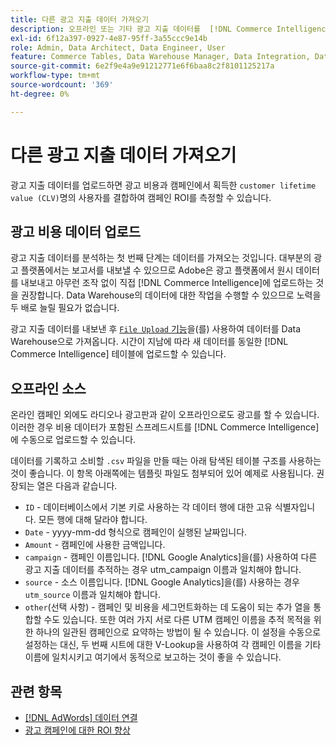 ```yaml
---
title: 다른 광고 지출 데이터 가져오기
description: 오프라인 또는 기타 광고 지출 데이터를  [!DNL Commerce Intelligence](으)로 가져오는 방법을 알아봅니다.
exl-id: 6f12a397-0927-4e87-95ff-3a55ccc9e14b
role: Admin, Data Architect, Data Engineer, User
feature: Commerce Tables, Data Warehouse Manager, Data Integration, Data Import/Export
source-git-commit: 6e2f9e4a9e91212771e6f6baa8c2f8101125217a
workflow-type: tm+mt
source-wordcount: '369'
ht-degree: 0%

---
```


# 다른 광고 지출 데이터 가져오기

광고 지출 데이터를 업로드하면 광고 비용과 캠페인에서 획득한 `customer lifetime value (CLV)`명의 사용자를 결합하여 캠페인 ROI를 측정할 수 있습니다.

## 광고 비용 데이터 업로드

광고 지출 데이터를 분석하는 첫 번째 단계는 데이터를 가져오는 것입니다. 대부분의 광고 플랫폼에서는 보고서를 내보낼 수 있으므로 Adobe은 광고 플랫폼에서 원시 데이터를 내보내고 아무런 조작 없이 직접 [!DNL Commerce Intelligence]에 업로드하는 것을 권장합니다. Data Warehouse의 데이터에 대한 작업을 수행할 수 있으므로 노력을 두 배로 늘릴 필요가 없습니다.

광고 지출 데이터를 내보낸 후 [`File Upload` 기능](../connecting-data/using-file-uploader.md)을(를) 사용하여 데이터를 Data Warehouse으로 가져옵니다. 시간이 지남에 따라 새 데이터를 동일한 [!DNL Commerce Intelligence] 테이블에 업로드할 수 있습니다.

## 오프라인 소스

온라인 캠페인 외에도 라디오나 광고판과 같이 오프라인으로도 광고를 할 수 있습니다. 이러한 경우 비용 데이터가 포함된 스프레드시트를 [!DNL Commerce Intelligence]에 수동으로 업로드할 수 있습니다.

데이터를 기록하고 소비할 `.csv` 파일을 만들 때는 아래 탐색된 테이블 구조를 사용하는 것이 좋습니다. 이 항목 아래쪽에는 템플릿 파일도 첨부되어 있어 예제로 사용됩니다. 권장되는 열은 다음과 같습니다.

* `ID` - 데이터베이스에서 기본 키로 사용하는 각 데이터 행에 대한 고유 식별자입니다. 모든 행에 대해 달라야 합니다.
* `Date` - yyyy-mm-dd 형식으로 캠페인이 실행된 날짜입니다.
* `Amount` - 캠페인에 사용한 금액입니다.
* `campaign` - 캠페인 이름입니다. [!DNL Google Analytics]을(를) 사용하여 다른 광고 지출 데이터를 추적하는 경우 utm\_campaign 이름과 일치해야 합니다.
* `source` - 소스 이름입니다. [!DNL Google Analytics]을(를) 사용하는 경우 `utm_source` 이름과 일치해야 합니다.
* `other`(선택 사항) - 캠페인 및 비용을 세그먼트화하는 데 도움이 되는 추가 열을 통합할 수도 있습니다. 또한 여러 가지 서로 다른 UTM 캠페인 이름을 추적 목적을 위한 하나의 일관된 캠페인으로 요약하는 방법이 될 수 있습니다. 이 설정을 수동으로 설정하는 대신, 두 번째 시트에 대한 V-Lookup을 사용하여 각 캠페인 이름을 기타 이름에 일치시키고 여기에서 동적으로 보고하는 것이 좋을 수 있습니다.

## 관련 항목

* [ [!DNL AdWords] 데이터 연결](../integrations/google-adwords.md)
* [광고 캠페인에 대한 ROI 향상](../../analysis/roi-ad-camp.md)
